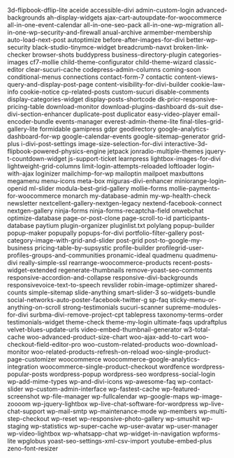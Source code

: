 3d-flipbook-dflip-lite
aceide
accessible-divi
admin-custom-login
advanced-backgrounds
ah-display-widgets
ajax-cart-autoupdate-for-woocommerce
all-in-one-event-calendar
all-in-one-seo-pack
all-in-one-wp-migration
all-in-one-wp-security-and-firewall
anual-archive
armember-membership
auto-load-next-post
autoptimize
before-after-images-for-divi
better-wp-security
black-studio-tinymce-widget
breadcrumb-navxt
broken-link-checker
browser-shots
buddypress
business-directory-plugin
categories-images
cf7-mollie
child-theme-configurator
child-theme-wizard
classic-editor
clear-sucuri-cache
codepress-admin-columns
coming-soon
conditional-menus
connections
contact-form-7
contactic
content-views-query-and-display-post-page
content-visibility-for-divi-builder
cookie-law-info
cookie-notice
cp-related-posts
custom-sucuri
disable-comments
display-categories-widget
display-posts-shortcode
dk-pricr-responsive-pricing-table
download-monitor
download-plugins-dashboard
ds-suit
dse-divi-section-enhancer
duplicate-post
duplicator
easy-video-player
email-encoder-bundle
events-manager
everest-admin-theme-lite
final-tiles-grid-gallery-lite
formidable
gamipress
gdpr
geodirectory
google-analytics-dashboard-for-wp
google-calendar-events
google-sitemap-generator
grid-plus
i-divi-post-settings
image-size-selection-for-divi
interactive-3d-flipbook-powered-physics-engine
jetpack
jonradio-multiple-themes
jquery-t-countdown-widget
js-support-ticket
learnpress
lightbox-images-for-divi
lightweight-grid-columns
limit-login-attempts-reloaded
loftloader
login-with-ajax
loginizer
mailchimp-for-wp
mailoptin
mailpoet
maxbuttons
megamenu
menu-icons
meta-box
miguras-divi-enhancer
miniorange-login-openid
ml-slider
modula-best-grid-gallery
mollie-forms
mollie-payments-for-woocommerce
monarch
my-database-admin
my-wp-health-check
newsletter
nextcellent-gallery-nextgen-legacy
nextend-facebook-connect
nextgen-gallery
ninja-forms
ninja-forms-recaptcha-field
onwebchat
optimize-database
page-or-post-clone
page-scroll-to-id
participants-database
paytium
plugin-organizer
pluginlist.txt
polylang
popup-builder
popup-maker
popupally
popups-for-divi
portfolio-filter-gallery
post-category-image-with-grid-and-slider
post-grid
post-to-google-my-business
pricing-table-by-supsystic
profile-builder
profilegrid-user-profiles-groups-and-communities
pronamic-ideal
quadmenu
quadmenu-divi
really-simple-ssl
rearrange-woocommerce-products
recent-posts-widget-extended
regenerate-thumbnails
remove-yoast-seo-comments
responsive-accordion-and-collapse
responsive-divi-backgrounds
responsivevoice-text-to-speech
revslider
robin-image-optimizer
shared-counts
simple-sitemap
slide-anything
smart-slider-3
so-widgets-bundle
social-networks-auto-poster-facebook-twitter-g
sp-faq
sticky-menu-or-anything-on-scroll
strong-testimonials
sucuri-scanner
supreme-modules-for-divi
surbma-divi-remove-project-cpt
tablepress
taxonomy-terms-order
testimonials-widget
theme-check
theme-my-login
ultimate-faqs
updraftplus
velvet-blues-update-urls
video-embed-thumbnail-generator
w3-total-cache
woo-advanced-product-size-chart
woo-ajax-add-to-cart
woo-checkout-field-editor-pro
woo-custom-related-products
woo-download-monitor
woo-related-products-refresh-on-reload
woo-single-product-page-customizer
woocommerce
woocommerce-google-analytics-integration
woocommerce-single-product-checkout
wordfence
wordpress-popular-posts
wordpress-popup
wordpress-seo
wordpress-social-login
wp-add-mime-types
wp-and-divi-icons
wp-awesome-faq
wp-contact-slider
wp-custom-admin-interface
wp-fastest-cache
wp-featured-screenshot
wp-file-manager
wp-fullcalendar
wp-google-maps
wp-image-zoooom
wp-jquery-lightbox
wp-live-chat-software-for-wordpress
wp-live-chat-support
wp-mail-smtp
wp-maintenance-mode
wp-members
wp-multi-step-checkout
wp-reset
wp-responsive-photo-gallery
wp-smushit
wp-staging
wp-statistics
wp-super-cache
wp-user-avatar
wp-user-manager
wp-video-lightbox
wp-whatsapp-chat
wp-widget-in-navigation
wpforms-lite
wpglobus
yoast-seo-settings-xml-csv-import
youtube-embed-plus
zeno-font-resizer
